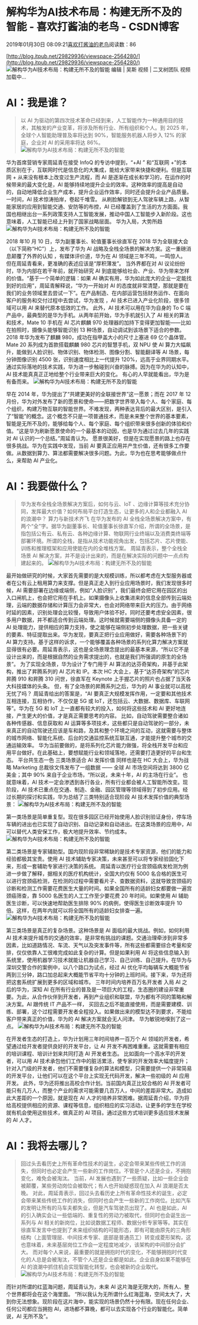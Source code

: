 
# 解构华为AI技术布局：构建无所不及的智能 - 喜欢打酱油的老鸟 - CSDN博客


2019年01月30日 08:09:21[喜欢打酱油的老鸟](https://me.csdn.net/weixin_42137700)阅读数：86


[http://blog.itpub.net/29829936/viewspace-2564280/](http://blog.itpub.net/29829936/viewspace-2564280/)
![解构华为AI技术布局：构建无所不及的智能](http://p3.pstatp.com/large/pgc-image/75b0786c79bf48deb75776a2cf7fed23)
编辑 | 吴斯
视频 | 二叉树团队
视频加载中...

# AI：我是谁？
> 以 AI 为驱动的第四次技术革命已经到来，人工智能作为一种通用目的技术，其触发的产业变革，将涉及所有行业、所有组织和个人。到 2025 年，全球个人智能助理普及率将达到 90%，智能服务机器人将步入 12% 的家庭，企业对 AI 的采用率将达 86%。
![解构华为AI技术布局：构建无所不及的智能](http://p1.pstatp.com/large/pgc-image/bc4c69a833b9446ba17d9a088c5c37ea)

华为首席营销专家周延青在接受 InfoQ 的专访中提到，“+AI ” 和“互联网 +”的本质区别在于，互联网时代是信息化的大集成，能给大家带来快捷和便利。但是互联网 + 从来没有根本上改变过生产流程，而 AI 是逐渐在成长和学习的，在运作的时候带来的最大变化是，AI 能够持续地提升企业的效率。这种效率的提高是自动的，自动地降低企业生产成本，提升企业运作效率，同时还会提升企业产品质量。
一时间，AI 技术惊涛拍岸，卷起千堆雪。 从刷脸解锁到无人驾驶车辆上路，从智能家居的应用到智能交通、安防等的布控，AI 已经覆盖到了生活的方方面面。我国也相继出台一系列政策支持人工智能发展，推动中国人工智能步入新阶段。这也意味着，人工智能已经上升到了国家战略层面。
华为入局，大势所趋
![解构华为AI技术布局：构建无所不及的智能](http://p1.pstatp.com/large/pgc-image/17c3170e147949aa83860b2be9d205cb)

2018 年10 月 10 日，华为副董事长、轮值董事长徐直军在 2018 华为全联接大会（以下简称“HC”）上，发布了华为 AI 战略及全栈全场景的解决方案。这一重磅消息颠覆了外界的认知 ，有媒体评价道，华为在 AI 领域是三年不鸣，一鸣惊人。
但在周延青看来，更准确的表述应该是“厚积薄发”。
当外界都在对 AI 议论纷纷时，华为内部在若干年前，就开始研究 AI 到底能够给社会、产业、华为带来怎样的价值。“基于一个简单的逻辑：如果 AI 确实有用，华为如此庞大的企业一定能找到好的应用”，周延青解释说，“华为一开始对 AI 的态度就非常清楚，那就是要在我们的业务领域里去尝试一下”。在产品制造、在内部运营包括财务运作、在面向客户的服务和交付过程中去尝试，华为发现 ，AI 技术已进入产业化阶段，很多领域可以用 AI 来替代原本低效的工作。
此外，AI 技术可以用在华为自身的 To C 端产品中，最典型的是华为手机。从两年前开始，华为手机就引入了 AI 相关的算法和技术，Mate 10 手机在 AI 芯片麒麟 970 处理器的加持下变得更加智能——比如在拍照时，摄像头能够智能识别 13 种场景，自动调试到该场景下适合的参数。2018 年华为发布了麒麟 980，成功在指甲盖大小的尺寸上塞进 69 亿个晶体管。Mate 20 系列成为首款搭载麒麟 980 芯片的智慧手机，双 NPU 使 AI 算力大幅飙升，能做到人脸识别、物体识别、物体检测、图像分割、智能翻译等 AI 场景，每分钟图像识别 4500 张，识别速度相比上一代提升 120%，远高于业界同期水平。
通过实际落地的技术实践，华为进一步触碰到兴奋的脉搏。因为在华为的认知中，AI 技术能真真正正地给整个行业带来巨大的变化。
有心的人早就能看出，华为是有备而来。
![解构华为AI技术布局：构建无所不及的智能](http://p9.pstatp.com/large/pgc-image/c087127f424c450ead7c605c299c7a93)

早在 2014 年，华为提出了“共建更美好的全联接世界”这一愿景；而在 2017 年 12 月份，华为对外发布了新的愿景和使命——把数字世界带入每个人、每个家庭、每个组织，构建万物互联的智能世界。不难发现，两种表达背后的最大区别，是引入了“智能”的概念。这个概念不只是一项普通技术，而是未来整个世界的基本要素，智能是无所不及的，能够给每个人、每个家庭、每个组织带来很多创新的体验和价值。“这是华为刷新愿景使命的一个最基本的动因，也是华为通过过去几年的实践对 AI 认识的一个总结。”周延青认为。
愿景很美好，但是在实现愿景的路上也存在很多挑战。华为在实践中发现，当前 AI 要真正应用并产生价值，还有很多工作要做。从数据到算力、算法都需要解决很多问题。为此，华为也在思考能够做点什么，来帮助 AI 产业化。
# AI：我要做什么？
> 华为发布全栈全场景解决方案后，如何与云、IoT 、边缘计算等技术充分协同，发挥最大价值？如何布局平台打造生态，让更多的人和企业都融入 AI 的浪潮中？
算力与新技术齐飞
在华为发布的 AI 全栈全场景解决方案中，有两个“全”字。据华为副董事长、轮值董事长徐直军介绍，所谓的全场景，是指包括公有云、私有云、各种边缘计算、物联网行业终端以及消费类终端等部署环境。所谓的全栈，是指从技术功能视角出发，包括芯片、芯片使能、训练和推理框架和应用使能在内的全堆栈方案。
周延青表示，整个全栈全场景 AI 解决方案，并不是设计出来的，而是在解决实际的问题中一点点构建起来的。
![解构华为AI技术布局：构建无所不及的智能](http://p1.pstatp.com/large/pgc-image/8df152a8e23f4f4c8f5aa9fd0202dd31)

最开始做研究的时候，大家首先需要的是大规模训练，所以都考虑在大型服务器或者在公有云上租用算力来支撑。但是真正走入到行业应用场景时，我们发现很多时候，AI 需要部署在边缘或端侧，例如“人脸识别”，我们最终会把它用在园区的出入口闸机上，也会把它用在手机上。如果摄像头上收集进来的信息全部传到云端处理，云端的数据存储和计算压力会非常大，也会对网络带来巨大的压力。由于网络时延的因素，识别处理会比较慢，导致用户体验不好。同时还要考虑安全因素，很多用户数据，并不都适合传到云端处理。这时候就需要端侧的摄像头具备一定的 AI 处理能力，提供相应的算力支持，使之能够在端侧初步处理数据，把一些关键的要素、特征提取出来。华为发现，要真正把行业应用做好，需要各种场景下的 AI 算力支持。基于这样的诉求，一个能够覆盖各种场景的系列化算力解决方案就显得很有必要。周延青表示，这也是全场景理念提出的最基本来源，“所以它不是设计出来的，而是根据自然的业务需求提出的，也就是我们所强调的原生的全场景”。
为了实现全场景，华为设计了专门用于 AI 算法的达芬奇架构，并基于此架构，推出了昇腾系列的 AI 芯片和 IP。本次 HC 大会上，基于“达芬奇架构”的芯片昇腾 910 和昇腾 310 问世，徐直军在 Keynote 上手握芯片的照片也占据了当天各大科技媒体的头条。
但，有了全场景的昇腾系列之后，华为的 AI 事业就可以高枕无忧了吗？
周延青给出的答案是，“AI 要真正大规模发挥作用，一定要和其他技术互相连接，互相协作，不仅仅是 5G 或 IoT，还包括云、大数据、数据库、车联网等”。华为在 5G 和 IoT 上一直都有较大的投入，如何将这些技术和 AI 更好地连接，产生更大的价值，才是真正需要思考的内容。
比如，自动驾驶需要整合诸如各种传感器、信息获取和 AI 运算等多项技术，这些都只是自动驾驶的一部分，未来真正的自动驾驶还应该是车和路，及其和整个环境之间的互动，这就需要与整体的城市网络、智能化系统、后台的交通监控系统互联互通，才能提升整个城市的交通运输效率。
华为当前要做的，是将系列化芯片能力做强，将全栈开发平台和应用平台做好。在此基础上，要想赋能行业和领域落地，还需要打造更好的平台和生态。
平台共生态一色
三类场景适合 AI 发挥价值
同样也是在 HC 大会上，华为战略 Marketing 总裁徐文伟发布了一组数据 —— 全球 AI 市场空间将达到 3800 亿美金；其中 90% 来自于企业市场，“所以说，未来十年，AI 的主场在行业”。
也就意味着，AI 技术一定会渗透到各行各业，所有行业都会被人工智能所改变。现阶段，AI 技术已重点在交通、制造、金融、园区管理等领域得到了初步应用。经过长期的探讨和实践，华为总结了三类特别适合现阶段 AI 技术发挥价值的典型场景：
![解构华为AI技术布局：构建无所不及的智能](http://p3.pstatp.com/large/pgc-image/058bb47101664a119734a29f81f483c7)

第一类场景是简单重复型。现在很多园区已经开始使用人脸识别验证身份，停车场车辆的进出也已实现了自动识别、自动记录和自动进出。在这类场景的应用中，AI 可以替代人类安保工作，极大地提升效率、节约成本。
![解构华为AI技术布局：构建无所不及的智能](http://p9.pstatp.com/large/pgc-image/b241ae15d74a4865a9d29822e330d4a1)

第二类场景是专家辅助型。国内现阶段非常稀缺的是技术专家资源，他们的能力和经验都极其宝贵。使用 AI 技术辅助专家决策，未来甚至可以将专家经验固化下来，形成一套辅助专家进行决策的系统。
周延青以医疗行业宫颈癌病发检测为例进一步做了解释，据相关的医疗机构统计，全国大约仅有 5000 名合格的医生可以进行宫颈癌检测，在检测的过程中需要看片子、查数据资料，这就导致宫颈癌的诊断和检测工作需要花费医生大量的时间。如果全国所有的适龄妇女都要做一遍宫颈癌筛查，靠 5000 名医生的人工工作至少要花费 20 年时间。如果使用 AI 辅助医生诊断，可以快速地帮助医生排除 90% 的病例，使得医生诊断效率提升 10 倍。这样，在两年内就可以将全国所有的适龄妇女排查一遍。
![解构华为AI技术布局：构建无所不及的智能](http://p3.pstatp.com/large/pgc-image/66313c6ff66a45e8900d7fc90ec01caa)

第三类场景是真正的复杂场景。这种场景是 AI 面临的最大挑战。例如，如何利用 AI 技术来提升城市的交通的效率，是非常有挑战的课题。交通治理牵涉到非常多因素，比如道路情况、车流、天气以及突发事件等，所有这些都需要综合考量和安排，仅仅依靠人工很难完成如此复杂的计算。但是如果利用 AI 将这些信息输入到系统里，使用机器学习技术就能让机器自己学习、自己训练、自己提升。在华为与深圳交警合作的案例中，以八个路口为试点，经过 AI 优化平均每辆车大概能节省两到三分钟，路口加总起来大概能节省平均十分钟的上班时间。接下来，华为还将把这套系统扩展到更多的区域和城市。
三年时间内培养百万名开发者
入局 AI 之后的华为，深知 AI 在所有行业的普及是一项巨大的工程，生态圈的建设非常重要。为此，从合作伙伴到开发者，再到产业组织和联盟，华为都有不同的策略和解决方案。AI 跟传统 IT 产品不一样， 买回去之后不能直接使用，而是需要建模、训练、部署，这个过程需要开发者全程投入。如果做出来的模型达不到要求，不能给客户带来真正的价值，华为的 AI 解决方案就会无人问津。
华为敏锐地嗅到了这一点。
![解构华为AI技术布局：构建无所不及的智能](http://p1.pstatp.com/large/pgc-image/7548a7eb47b24876bc5f798eedcc2e25)

在开发者生态的打造上，华为计划用三年时间培养一百万个 AI 领域的开发者，希望通过给开发者提供良好的开发平台，让 AI 开发不再困难重重。这就需要有相应的培训课程、培训计划来共同打造 AI 开发者生态。
比如面向一个高水平的开发者，可以用 AI 技术承包他们工作中的脏活累活，使专家的开发效率大幅度提升；针对入门级的开发者，他们不需要懂复杂的算法和模型，只需要提供一个非常简易的开发平台，让他们可以在这个平台上实现无代码开发，解决一些初级的 AI 应用开发。
此外，华为还将推出高校合作计划。当前国内真正比较合格的 AI 开发者可能只有几万人，而整个产业的需求可能需要几百万人，中间的差距非常大。造成如此大差距的一个原因，就是现在 AI 人才的培养非常困难。据周延青介绍，华为将给高校提供相应的资源、课程等信息，组织相应的实习活动，让更多的学生在学校就有机会使用这些技术，做真正的 AI 项目。通过这些方式培训更多适应技术发展的 AI 人才。
# AI：我将去哪儿？
> 回过头去看历史上所有革命性技术的诞生，必定会带来某些传统工作的消失，但同时也必定会产生一些新的工作岗位。不管是个人还是企业，不拥抱变化，难免会被淘汰。
当前，AI 发展也遇到了一些质疑，比如一些企业会被颠覆，某些劳动岗位会被取代；有人也开始疑惑现在加入 AI 浪潮是否太晚。
对此，周延青表示，回过头去看历史上所有革命性技术的诞生，必定会带来某些传统工作的消失，但同时也会产生一些新的工作岗位。比如汽车的发明让所有的马车夫都失业，但是汽车驾驶员出现了。AI 也是如此，AI 的引入确实会让一些低端的、重复性的劳动力被取代，但同时也会诞生出一系列与 AI 相关的新岗位，比如说数据工程师、数据分析专家等等。其实在徐直军发言中也提到了未来组织结构的可能形态，即有可能由原先的三角形结构（上面管理层、中间技术专家、底部是普通员工）转变成菱形架构，这也意味着，未来基层岗位工作会一定程度地减少，该架构的中间部分会扩大。
而对每个人来说，最重要的就是拥抱时代的变化，不能够拥抱时代变化的人总是会被淘汰，不管个人还是企业都是如此。企业自身如果不能够在 AI 的浪潮中抓住机会实现智能化转型，也会被新的企业取代。
![解构华为AI技术布局：构建无所不及的智能](http://p3.pstatp.com/large/pgc-image/2e6e60db52be4b66a3148b3454a7cdf6)

而针对所谓的红蓝海问题，周延青认为，未来 AI 这片海是无限大的，所有人、整个世界都将会在这个海里面。
“所以我认为无所谓什么红海蓝海，空间太大了，大到你无法想象。现阶段在这片海中，能实现的场景仍然十分有限。现在任何企业、任何公司都应当拥抱 AI，进场都不算晚，都可以去实现各个行业的智能化。简单说，AI 无所不及”。

